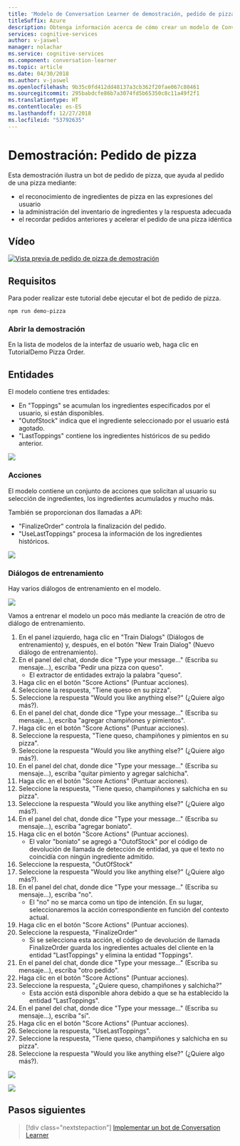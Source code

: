 ```yaml
---
title: 'Modelo de Conversation Learner de demostración, pedido de pizza: Microsoft Cognitive Services | Microsoft Docs'
titleSuffix: Azure
description: Obtenga información acerca de cómo crear un modelo de Conversation Learner de demostración.
services: cognitive-services
author: v-jaswel
manager: nolachar
ms.service: cognitive-services
ms.component: conversation-learner
ms.topic: article
ms.date: 04/30/2018
ms.author: v-jaswel
ms.openlocfilehash: 9b35c0fd412dd48137a3cb362f20fae067c80461
ms.sourcegitcommit: 295babdcfe86b7a3074fd5b65350c8c11a49f2f1
ms.translationtype: HT
ms.contentlocale: es-ES
ms.lasthandoff: 12/27/2018
ms.locfileid: "53792635"
---
```

# <a name="demo-pizza-order"></a>Demostración: Pedido de pizza
Esta demostración ilustra un bot de pedido de pizza, que ayuda al pedido de una pizza mediante:

- el reconocimiento de ingredientes de pizza en las expresiones del usuario
- la administración del inventario de ingredientes y la respuesta adecuada
- el recordar pedidos anteriores y acelerar el pedido de una pizza idéntica

## <a name="video"></a>Vídeo

[![Vista previa de pedido de pizza de demostración](https://aka.ms/cl_Tutorial_v3_DemoPizzaOrder_Preview)](https://aka.ms/cl_Tutorial_v3_DemoPizzaOrder)

## <a name="requirements"></a>Requisitos
Para poder realizar este tutorial debe ejecutar el bot de pedido de pizza.

    npm run demo-pizza

### <a name="open-the-demo"></a>Abrir la demostración

En la lista de modelos de la interfaz de usuario web, haga clic en TutorialDemo Pizza Order. 

## <a name="entities"></a>Entidades

El modelo contiene tres entidades:

- En "Toppings" se acumulan los ingredientes especificados por el usuario, si están disponibles.
- "OutofStock" indica que el ingrediente seleccionado por el usuario está agotado.
- "LastToppings" contiene los ingredientes históricos de su pedido anterior.

![](../media/tutorial_pizza_entities.PNG)

### <a name="actions"></a>Acciones

El modelo contiene un conjunto de acciones que solicitan al usuario su selección de ingredientes, los ingredientes acumulados y mucho más.

También se proporcionan dos llamadas a API:

- "FinalizeOrder" controla la finalización del pedido.
- "UseLastToppings" procesa la información de los ingredientes históricos.

![](../media/tutorial_pizza_actions.PNG)

### <a name="training-dialogs"></a>Diálogos de entrenamiento

Hay varios diálogos de entrenamiento en el modelo.

![](../media/tutorial_pizza_dialogs.PNG)

Vamos a entrenar el modelo un poco más mediante la creación de otro de diálogo de entrenamiento.

1. En el panel izquierdo, haga clic en "Train Dialogs" (Diálogos de entrenamiento) y, después, en el botón "New Train Dialog" (Nuevo diálogo de entrenamiento).
2. En el panel del chat, donde dice "Type your message..." (Escriba su mensaje…), escriba "Pedir una pizza con queso".
    - El extractor de entidades extrajo la palabra "queso".
3. Haga clic en el botón "Score Actions" (Puntuar acciones).
4. Seleccione la respuesta, "Tiene queso en su pizza".
5. Seleccione la respuesta "Would you like anything else?" (¿Quiere algo más?).
6. En el panel del chat, donde dice "Type your message..." (Escriba su mensaje…), escriba "agregar champiñones y pimientos".
7. Haga clic en el botón "Score Actions" (Puntuar acciones).
8. Seleccione la respuesta, "Tiene queso, champiñones y pimientos en su pizza".
9. Seleccione la respuesta "Would you like anything else?" (¿Quiere algo más?).
10. En el panel del chat, donde dice "Type your message..." (Escriba su mensaje…), escriba "quitar pimiento y agregar salchicha".
11. Haga clic en el botón "Score Actions" (Puntuar acciones).
12. Seleccione la respuesta, "Tiene queso, champiñones y salchicha en su pizza".
13. Seleccione la respuesta "Would you like anything else?" (¿Quiere algo más?).
14. En el panel del chat, donde dice "Type your message..." (Escriba su mensaje…), escriba "agregar boniato".
15. Haga clic en el botón "Score Actions" (Puntuar acciones).
    - El valor "boniato" se agregó a "OutofStock" por el código de devolución de llamada de detección de entidad, ya que el texto no coincidía con ningún ingrediente admitido.
16. Seleccione la respuesta, "OutOfStock"
17. Seleccione la respuesta "Would you like anything else?" (¿Quiere algo más?).
18. En el panel del chat, donde dice "Type your message..." (Escriba su mensaje…), escriba "no".
    - El "no" no se marca como un tipo de intención. En su lugar, seleccionaremos la acción correspondiente en función del contexto actual.
19. Haga clic en el botón "Score Actions" (Puntuar acciones).
20. Seleccione la respuesta, "FinalizeOrder"
    - Si se selecciona esta acción, el código de devolución de llamada FinalizeOrder guarda los ingredientes actuales del cliente en la entidad "LastToppings" y elimina la entidad "Toppings".
21. En el panel del chat, donde dice "Type your message..." (Escriba su mensaje…), escriba "otro pedido".
22. Haga clic en el botón "Score Actions" (Puntuar acciones).
23. Seleccione la respuesta, "¿Quiere queso, champiñones y salchicha?"
    - Esta acción está disponible ahora debido a que se ha establecido la entidad "LastToppings".
24. En el panel del chat, donde dice "Type your message..." (Escriba su mensaje…), escriba "sí".
25. Haga clic en el botón "Score Actions" (Puntuar acciones).
26. Seleccione la respuesta, "UseLastToppings".
27. Seleccione la respuesta, "Tiene queso, champiñones y salchicha en su pizza".
28. Seleccione la respuesta "Would you like anything else?" (¿Quiere algo más?).

![](../media/tutorial_pizza_callbackcode.PNG)

![](../media/tutorial_pizza_apicalls.PNG)

## <a name="next-steps"></a>Pasos siguientes

> [!div class="nextstepaction"]
> [Implementar un bot de Conversation Learner](../deploy-to-bf.md)
